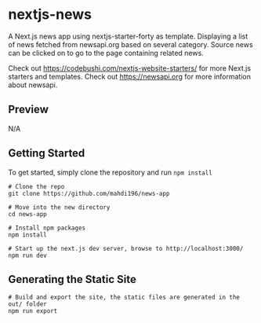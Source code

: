 # nextjs-news
A Next.js news app using nextjs-starter-forty as template.
Displaying a list of news fetched from newsapi.org based on several category.
Source news can be clicked on to go to the page containing related news.

Check out https://codebushi.com/nextjs-website-starters/ for more Next.js starters and templates.
Check out https://newsapi.org for more information about newsapi.

## Preview

N/A

## Getting Started

To get started, simply clone the repository and run `npm install`

```
# Clone the repo
git clone https://github.com/mahdi196/news-app

# Move into the new directory
cd news-app

# Install npm packages
npm install

# Start up the next.js dev server, browse to http://localhost:3000/
npm run dev
```

## Generating the Static Site

```
# Build and export the site, the static files are generated in the out/ folder
npm run export
```